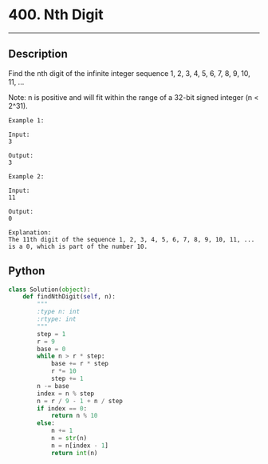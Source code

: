 # 400. Nth Digit

---

## Description

Find the nth digit of the infinite integer sequence 1, 2, 3, 4, 5, 6, 7, 8, 9, 10, 11, ...

Note:
n is positive and will fit within the range of a 32-bit signed integer (n < 2^31).


```
Example 1:

Input:
3

Output:
3

Example 2:

Input:
11

Output:
0

Explanation:
The 11th digit of the sequence 1, 2, 3, 4, 5, 6, 7, 8, 9, 10, 11, ... is a 0, which is part of the number 10.
```

## Python

```python
class Solution(object):
    def findNthDigit(self, n):
        """
        :type n: int
        :rtype: int
        """
        step = 1
        r = 9
        base = 0
        while n > r * step:
            base += r * step
            r *= 10
            step += 1            
        n -= base
        index = n % step
        n = r / 9 - 1 + n / step
        if index == 0:
            return n % 10
        else:
            n += 1
            n = str(n)
            n = n[index - 1]
            return int(n)
```
